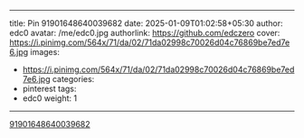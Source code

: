
---
title: Pin 91901648640039682
date: 2025-01-09T01:02:58+05:30
author: edc0
avatar: /me/edc0.jpg
authorlink: https://github.com/edczero
cover: https://i.pinimg.com/564x/71/da/02/71da02998c70026d04c76869be7ed7e6.jpg
images:
   - https://i.pinimg.com/564x/71/da/02/71da02998c70026d04c76869be7ed7e6.jpg
categories:
  - pinterest
tags:
  - edc0
weight: 1
---

<!--more-->

[91901648640039682](https://in.pinterest.com/pin/91901648640039682/)

	